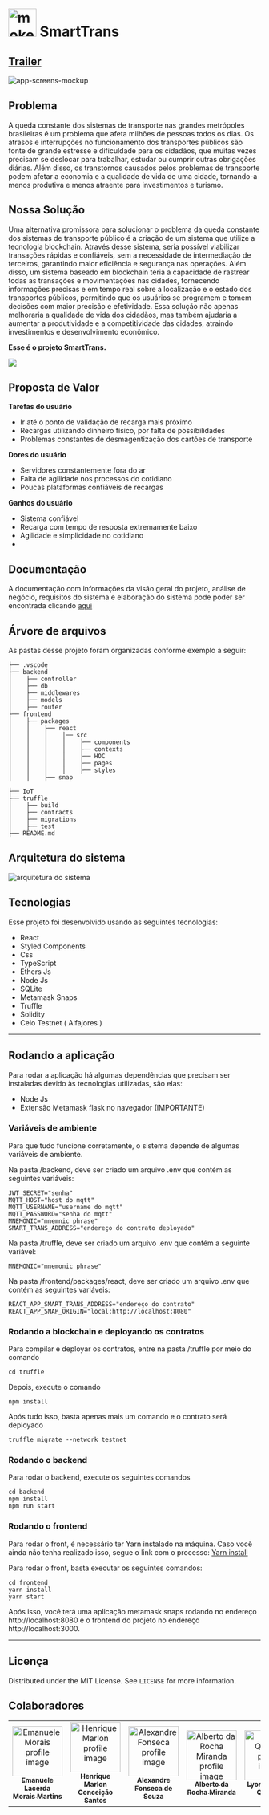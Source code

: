 # <img width="56" height="56" src="https://user-images.githubusercontent.com/99221221/229325827-65920be9-d275-41dc-a682-a1afbb7b6d74.png" alt="moken-logo"/> SmartTrans


## [Trailer]()
<img src="https://user-images.githubusercontent.com/99221221/229325626-232c180c-e069-40c1-ad65-29eb01350209.png" alt="app-screens-mockup"/>

## Problema
A queda constante dos sistemas de transporte nas grandes metrópoles brasileiras é um problema que afeta milhões de pessoas todos os dias. Os atrasos e interrupções no funcionamento dos transportes públicos são fonte de grande estresse e dificuldade para os cidadãos, que muitas vezes precisam se deslocar para trabalhar, estudar ou cumprir outras obrigações diárias. Além disso, os transtornos causados pelos problemas de transporte podem afetar a economia e a qualidade de vida de uma cidade, tornando-a menos produtiva e menos atraente para investimentos e turismo. 

## Nossa Solução
Uma alternativa promissora para solucionar o problema da queda constante dos sistemas de transporte público é a criação de um sistema que utilize a tecnologia blockchain. Através desse sistema, seria possível viabilizar transações rápidas e confiáveis, sem a necessidade de intermediação de terceiros, garantindo maior eficiência e segurança nas operações. Além disso, um sistema baseado em blockchain teria a capacidade de rastrear todas as transações e movimentações nas cidades, fornecendo informações precisas e em tempo real sobre a localização e o estado dos transportes públicos, permitindo que os usuários se programem e tomem decisões com maior precisão e efetividade. Essa solução não apenas melhoraria a qualidade de vida dos cidadãos, mas também ajudaria a aumentar a produtividade e a competitividade das cidades, atraindo investimentos e desenvolvimento econômico.


<strong>Esse é o projeto SmartTrans. </strong>



<img src="https://user-images.githubusercontent.com/99221221/229325685-33a633f6-4eca-4669-bb71-0d54391792de.png"/>

## Proposta de Valor
<b>Tarefas do usuário</b>
- Ir até o ponto de validação de recarga mais próximo
- Recargas utilizando dinheiro físico, por falta de possibilidades
- Problemas constantes de desmagentização dos cartões de transporte

<b>Dores do usuário</b>
- Servidores constantemente fora do ar
- Falta de agilidade nos processos do cotidiano
- Poucas plataformas confiáveis de recargas

<b>Ganhos do usuário</b>
- Sistema confiável
- Recarga com tempo de resposta extremamente baixo
- Agilidade e simplicidade no cotidiano
- 
## Documentação

A documentação com informações da visão geral do projeto, análise de negócio, requisitos do sistema e elaboração do sistema pode poder ser encontrada clicando [aqui](https://docs.google.com/document/d/1ri0ooG3A1cBvLzudbv26BW_Fm4kQmBbB6WtQr-WMI84/edit?usp=sharing)

## Árvore de arquivos

As pastas desse projeto foram organizadas conforme exemplo a seguir:

```
├── .vscode
├── backend
│    ├── controller
│    ├── db
│    ├── middlewares
│    ├── models
│    ├── router
├── frontend
│    ├── packages
│    │    ├── react
│    │    │    │── src
│    │    │    │    ├── components
│    │    │    │    ├── contexts
│    │    │    │    ├── HOC
│    │    │    │    ├── pages
│    │    │    │    ├── styles
│    │    ├── snap

├── IoT
├── truffle
│    ├── build
│    ├── contracts
│    ├── migrations
│    ├── test
├── README.md

```

##

## Arquitetura do sistema

<img src="" alt="arquitetura do sistema"/>

## Tecnologias

Esse projeto foi desenvolvido usando as seguintes tecnologias:

- React
- Styled Components
- Css
- TypeScript
- Ethers Js
- Node Js
- SQLite
- Metamask Snaps
- Truffle
- Solidity
- Celo Testnet ( Alfajores )


---

## Rodando a aplicação

Para rodar a aplicação há algumas dependências que precisam ser instaladas devido às tecnologias utilizadas, são elas:

-   Node Js
-   Extensão Metamask flask no navegador (IMPORTANTE)

### Variáveis de ambiente

Para que tudo funcione corretamente, o sistema depende de algumas variáveis de ambiente. 

Na pasta /backend, deve ser criado um arquivo .env que contém as seguintes variáveis:
```
JWT_SECRET="senha"
MQTT_HOST="host do mqtt"
MQTT_USERNAME="username do mqtt"
MQTT_PASSWORD="senha do mqtt"
MNEMONIC="mnemnic phrase"
SMART_TRANS_ADDRESS="endereço do contrato deployado"

```

Na pasta /truffle, deve ser criado um arquivo .env que contém a seguinte variável:
```
MNEMONIC="mnemonic phrase"
```

Na pasta /frontend/packages/react, deve ser criado um arquivo .env que contém as seguintes variáveis:
```
REACT_APP_SMART_TRANS_ADDRESS="endereço do contrato"
REACT_APP_SNAP_ORIGIN="local:http://localhost:8080"

```



### Rodando a blockchain e deployando os contratos

Para compilar e deployar os contratos, entre na pasta /truffle por meio do comando
```
cd truffle
```
Depois, execute o comando
```
npm install
```
Após tudo isso, basta apenas mais um comando e o contrato será deployado
```
truffle migrate --network testnet
```

### Rodando o backend
Para rodar o backend, execute os seguintes comandos
```
cd backend
npm install
npm run start
```


### Rodando o frontend
Para rodar o front, é necessário ter Yarn instalado na máquina. Caso você ainda não tenha realizado isso, segue o link com o processo:
<a href="https://classic.yarnpkg.com/lang/en/docs/install/#mac-stable">Yarn install</a>

Para rodar o front, basta executar os seguintes comandos:
```
cd frontend
yarn install
yarn start
```

Após isso, você terá uma aplicação metamask snaps rodando no endereço http://localhost:8080 e o frontend do projeto no endereço http://localhost:3000.

---

## Licença

Distributed under the MIT License. See `LICENSE` for more information.

## Colaboradores

<table>
  <tr>
    <td align="center">
      <a href="https://www.linkedin.com/in/emanuele-morais/">
        <img src="https://avatars.githubusercontent.com/u/99221221?v=4" width="100px;" alt="Emanuele Morais profile image"/><br>
        <sub>
          <b>Emanuele Lacerda Morais Martins</b>
        </sub>
      </a>
    </td>
    <td align="center">
      <a href="https://www.linkedin.com/in/henriquemarlon/">
        <img src="https://avatars.githubusercontent.com/u/89201795?v=4" width="100px;" alt="Henrique Marlon profile image"/><br>
        <sub>
          <b>Henrique Marlon Conceição Santos</b>
        </sub>
      </a>
    </td>
    <td align="center">
      <a href="https://www.linkedin.com/in/alexandrefonseca00/">
        <img src="https://avatars.githubusercontent.com/u/80794067?v=4" width="100px;" alt="Alexandre Fonseca profile image"/><br>
        <sub>
          <b>Alexandre Fonseca de Souza</b>
        </sub>
      </a>
    </td>
    <td align="center">
      <a href="https://www.linkedin.com/in/alberto-da-rocha-miranda-angrysine/">
        <img src="https://avatars.githubusercontent.com/u/99188421?v=4" width="100px;" alt="Alberto da Rocha Miranda profile image"/><br>
        <sub>
          <b>Alberto da Rocha Miranda</b>
        </sub>
      </a>
    </td>
    <td align="center">
      <a href="https://www.linkedin.com/in/lyorrei/">
        <img src="https://avatars.githubusercontent.com/u/44589251?v=4" width="100px;" alt="Lyorrei Quintão profile image"/><br>
        <sub>
          <b>Lyorrei Shono Quintão</b>
        </sub>
      </a>
    </td>
  </tr>
</table>
